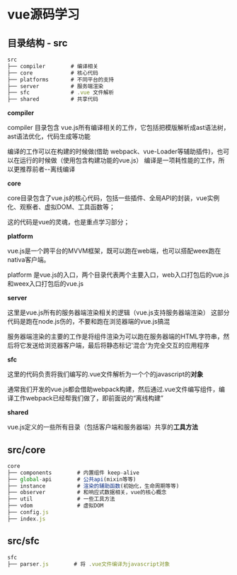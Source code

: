# vue源码学习

## 目录结构 - src

```javascript
src
├── compiler        # 编译相关 
├── core            # 核心代码 
├── platforms       # 不同平台的支持
├── server          # 服务端渲染
├── sfc             # .vue 文件解析
├── shared          # 共享代码
```

**compiler**

compiler 目录包含 vue.js所有编译相关的工作，它包括把模版解析成ast语法树，ast语法优化，代码生成等功能

编译的工作可以在构建的时候做(借助 webpack、vue-Loader等辅助插件)，也可以在运行的时候做（使用包含构建功能的vue.js）
编译是一项耗性能的工作，所以更推荐前者--离线编译


**core**

core目录包含了vue.js的核心代码，包括一些插件、全局API的封装，vue实例化、观察者、虚拟DOM、工具函数等；

这的代码是vue的灵魂，也是重点学习部分；


**platform**

vue.js是一个跨平台的MVVM框架，既可以跑在web端，也可以搭配weex跑在nativa客户端。

platform 是vue.js的入口，两个目录代表两个主要入口，web入口打包后的vue.js和weex入口打包后的vue.js

**server**

这里是vue.js所有的服务器端渲染相关的逻辑（vue.js支持服务器端渲染）
这部分代码是跑在node.js伤的，不要和跑在浏览器端的vue.js搞混

服务器端渲染的主要的工作是将组件渲染为可以跑在服务器端的HTML字符串，然后将它发送给浏览器客户端，最后将静态标记'混合'为完全交互的应用程序

**sfc**

这里的代码负责将我们编写的.vue文件解析为一个个的javascript的**对象**

通常我们开发的vue.js都会借助webpack构建，然后通过.vue文件编写组件，编译工作webpack已经帮我们做了，即前面说的“离线构建”

**shared**

vue.js定义的一些所有目录（包括客户端和服务器端）共享的**工具方法**


## src/core

```javascript
core
├── components        # 内置组件 keep-alive
├── global-api        # 公共api(mixin等等) 
├── instance          # 渲染的辅助函数(初始化，生命周期等等)
├── observer          # 和响应式数据相关，vue的核心概念
├── util              # 一些工具方法
├── vdom              # 虚拟DOM
├── config.js           
├── index.js           
```

## src/sfc

```javascript
sfc
├── parser.js        # 将 .vue文件编译为javascript对象
```